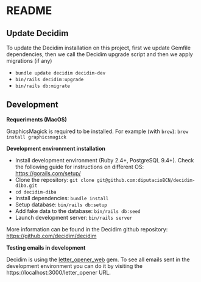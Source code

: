 # README

## Update Decidim

To update the Decidim installation on this project, first we update Gemfile dependencies, then we call the Decidim upgrade script and then we apply migrations (if any)

- `bundle update decidim decidim-dev`
- `bin/rails decidim:upgrade`
- `bin/rails db:migrate`

## Development

**Requeriments (MacOS)**

GraphicsMagick is required to be installed. For example (with `brew`): `brew install graphicsmagick`

**Development environment installation**

- Install development environment (Ruby 2.4+, PostgreSQL 9.4+). Check the following guide for instructions on different OS: https://gorails.com/setup/
- Clone the repository: `git clone git@github.com:diputacioBCN/decidim-diba.git`
- `cd decidim-diba`
- Install dependencies: `bundle install`
- Setup database: `bin/rails db:setup`
- Add fake data to the database: `bin/rails db:seed`
- Launch development server: `bin/rails server`

More information can be found in the Decidim github repository: https://github.com/decidim/decidim


**Testing emails in development**

Decidim is using the [letter_opener_web](https://github.com/fgrehm/letter_opener_web) gem. To see all emails sent in the development environment you can do it by visiting the https://localhost:3000/letter_opener URL.
